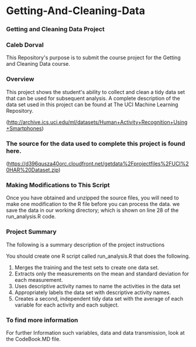Getting-And-Cleaning-Data
=========================

### Getting and Cleaning Data Project

### Caleb Dorval
This Repository's purpose is to submit the course project for the Getting and Cleaning Data course.

### Overview
This project shows the student's ability to collect and clean a tidy data set that can be used for subsequent
analysis. A complete description of the data set used in this project can be found at The UCI Machine Learning Repository.

(http://archive.ics.uci.edu/ml/datasets/Human+Activity+Recognition+Using+Smartphones)

### The source for the data used to complete this project is found here. 

(https://d396qusza40orc.cloudfront.net/getdata%2Fprojectfiles%2FUCI%20HAR%20Dataset.zip)

### Making Modifications to This Script
Once you have obtained and unzipped the source files, you will need to make one modification to the R file before you can process the data. we save the data in our working directory; which is shown on line 28 of the run_analysis.R code.

### Project Summary
The following is a summary description of the project instructions

You should create one R script called run_analysis.R that does the following. 
1. Merges the training and the test sets to create one data set.
2. Extracts only the measurements on the mean and standard deviation for each measurement. 
3. Uses descriptive activity names to name the activities in the data set
4. Appropriately labels the data set with descriptive activity names. 
5. Creates a second, independent tidy data set with the average of each variable for each activity and each subject. 

### To find more information
For further Information such variables, data and data transmission, look at the CodeBook.MD file.


